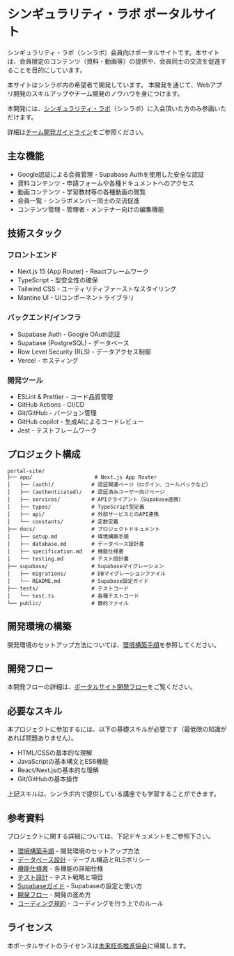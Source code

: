 # シンギュラリティ・ラボ ポータルサイト

シンギュラリティ・ラボ（シンラボ）会員向けポータルサイトです。本サイトは、会員限定のコンテンツ（資料・動画等）の提供や、会員同士の交流を促進することを目的にしています。

本サイトはシンラボ内の希望者で開発しています。
本開発を通じて、Webアプリ開発のスキルアップやチーム開発のノウハウを身につけます。

本開発には、[シンギュラリティ・ラボ](https://sinlab.future-tech-association.org/join/)（シンラボ）に入会頂いた方のみ参画いただけます。

詳細は[チーム開発ガイドライン](https://github.com/Singuralitylabs/team-development)をご参照ください。

## 主な機能

- Google認証による会員管理 - Supabase Authを使用した安全な認証
- 資料コンテンツ - 申請フォームや各種ドキュメントへのアクセス
- 動画コンテンツ - 学習教材等の各種動画の閲覧
- 会員一覧 - シンラボメンバー同士の交流促進
- コンテンツ管理 - 管理者・メンテナー向けの編集機能

## 技術スタック

### フロントエンド

- Next.js 15 (App Router) - Reactフレームワーク
- TypeScript - 型安全性の確保
- Tailwind CSS - ユーティリティファーストなスタイリング
- Mantine UI - UIコンポーネントライブラリ

### バックエンド/インフラ

- Supabase Auth - Google OAuth認証
- Supabase (PostgreSQL) - データベース
- Row Level Security (RLS) - データアクセス制御
- Vercel - ホスティング

### 開発ツール

- ESLint & Prettier - コード品質管理
- GitHub Actions - CI/CD
- Git/GitHub - バージョン管理
- GitHub copilot - 生成AIによるコードレビュー
- Jest - テストフレームワーク

## プロジェクト構成

```
portal-site/
├── app/                    # Next.js App Router
│   ├── (auth)/            # 認証関連ページ（ログイン、コールバックなど）
│   ├── (authenticated)/   # 認証済みユーザー向けページ
│   ├── services/          # APIクライアント（Supabase連携）
│   ├── types/             # TypeScript型定義
│   ├── api/               # 外部サービスとのAPI連携
│   └── constants/         # 定数定義
├── docs/                  # プロジェクトドキュメント
│   ├── setup.md           # 環境構築手順
│   ├── database.md        # データベース設計書
│   ├── specification.md   # 機能仕様書
│   └── testing.md         # テスト設計書
├── supabase/              # Supabaseマイグレーション
│   ├── migrations/        # DBマイグレーションファイル
│   └── README.md          # Supabase設定ガイド
├── tests/                 # テストコード
│   └── test.ts            # 各種テストコード
└── public/                # 静的ファイル
```

## 開発環境の構築

開発環境のセットアップ方法については、[環境構築手順](docs/setup.md)を参照してください。

## 開発フロー

本開発フローの詳細は、[ポータルサイト開発フロー](https://github.com/Singuralitylabs/portal-site/wiki/%E3%83%9D%E3%83%BC%E3%82%BF%E3%83%AB%E3%82%B5%E3%82%A4%E3%83%88%E9%96%8B%E7%99%BA%E3%83%95%E3%83%AD%E3%83%BC)をご覧ください。

## 必要なスキル

本プロジェクトに参加するには、以下の基礎スキルが必要です（最低限の知識があれば問題ありません）。

- HTML/CSSの基本的な理解
- JavaScriptの基本構文とES6機能
- React/Next.jsの基本的な理解
- Git/GitHubの基本操作

上記スキルは、シンラボ内で提供している講座でも学習することができます。

## 参考資料

プロジェクトに関する詳細については、下記ドキュメントをご参照下さい。

- [環境構築手順](docs/setup.md) - 開発環境のセットアップ方法
- [データベース設計](docs/database.md) - テーブル構造とRLSポリシー
- [機能仕様書](docs/specification.md) - 各機能の詳細仕様
- [テスト設計](docs/testing.md) - テスト戦略と項目
- [Supabaseガイド](supabase/README.md) - Supabaseの設定と使い方
- [開発フロー](https://github.com/Singuralitylabs/portal-site/wiki/%E3%83%9D%E3%83%BC%E3%82%BF%E3%83%AB%E3%82%B5%E3%82%A4%E3%83%88%E9%96%8B%E7%99%BA%E3%83%95%E3%83%AD%E3%83%BC) - 開発の進め方
- [コーディング規約](https://github.com/Singuralitylabs/portal-site/wiki/%E3%82%B3%E3%83%BC%E3%83%87%E3%82%A3%E3%83%B3%E3%82%B0%E8%A6%8F%E7%B4%84) - コーディングを行う上でのルール

## ライセンス

本ポータルサイトのライセンスは[未来技術推進協会](https://future-tech-association.org/)に帰属します。
